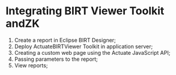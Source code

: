 Integrating BIRT Viewer Toolkit andZK 
============
1. Create a report in Eclipse BIRT Designer; 
2. Deploy ActuateBIRTViewer Toolkit in application server; 
3. Creating a custom web page using the Actuate JavaScript API; 
4. Passing parameters to the report;
5. View reports;

